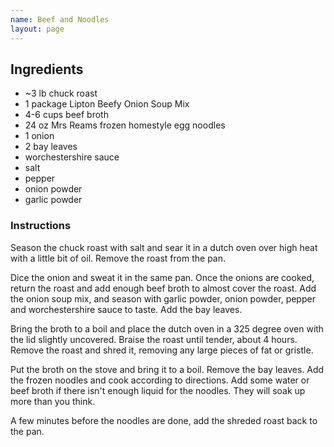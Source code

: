 ```yaml
---
name: Beef and Noodles
layout: page
---
```

## Ingredients

* ~3 lb chuck roast
* 1 package Lipton Beefy Onion Soup Mix
* 4-6 cups beef broth
* 24 oz Mrs Reams frozen homestyle egg noodles
* 1 onion
* 2 bay leaves
* worchestershire sauce
* salt
* pepper
* onion powder
* garlic powder

### Instructions

Season the chuck roast with salt and sear it in a dutch oven over high heat with a little bit of oil. Remove the roast from the pan.

Dice the onion and sweat it in the same pan. Once the onions are cooked, return the roast and add enough beef broth to almost cover the roast. Add the onion soup mix, and season with garlic  powder, onion powder, pepper and worchestershire sauce to taste. Add the bay leaves. 

Bring the broth to a boil and place the dutch oven in a 325 degree oven with the lid slightly uncovered. Braise the roast until tender, about 4 hours. Remove the roast and shred it, removing any large pieces of fat or gristle.

Put the broth on the stove and bring it to a boil. Remove the bay leaves. Add the frozen noodles and cook according to directions. Add some water or beef broth if there isn't enough liquid for the noodles. They will soak up more than you think. 

A few minutes before the noodles are done, add the shreded roast back to the pan.
